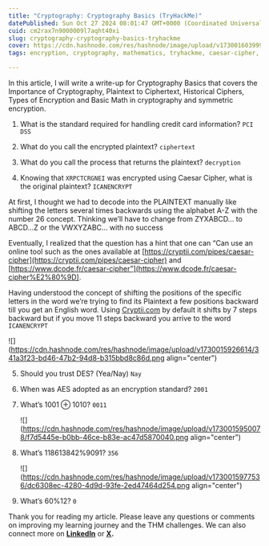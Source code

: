 ```yaml
---
title: "Cryptography: Cryptography Basics (TryHackMe)"
datePublished: Sun Oct 27 2024 08:01:47 GMT+0000 (Coordinated Universal Time)
cuid: cm2rax7n9000009l7aqht40xi
slug: cryptography-cryptography-basics-tryhackme
cover: https://cdn.hashnode.com/res/hashnode/image/upload/v1730016039997/bcd97555-4ffa-4ea7-b9c6-81a43670fa81.png
tags: encryption, cryptography, mathematics, tryhackme, caesar-cipher, write-up

---
```


In this article, I will write a write-up for Cryptography Basics that covers the Importance of Cryptography, Plaintext to Ciphertext, Historical Ciphers, Types of Encryption and Basic Math in cryptography and symmetric encryption.

1. What is the standard required for handling credit card information? `PCI DSS`
    
2. What do you call the encrypted plaintext? `ciphertext`
    
3. What do you call the process that returns the plaintext? `decryption`
    
4. Knowing that `XRPCTCRGNEI` was encrypted using Caesar Cipher, what is the original plaintext? `ICANENCRYPT`
    

At first, I thought we had to decode into the PLAINTEXT manually like shifting the letters several times backwards using the alphabet A-Z with the number 26 concept. Thinking we’ll have to change from ZYXABCD… to ABCD…Z or the VWXYZABC… with no success

Eventually, I realized that the question has a hint that one can “Can use an online tool such as the ones available at [https://cryptii.com/pipes/caesar-cipher](https://cryptii.com/pipes/caesar-cipher) and [https://www.dcode.fr/caesar-cipher”](https://www.dcode.fr/caesar-cipher%E2%80%9D).

Having understood the concept of shifting the positions of the specific letters in the word we’re trying to find its Plaintext a few positions backward till you get an English word. Using [Cryptii.com](http://cryptii.com/) by default it shifts by 7 steps backward but if you move 11 steps backward you arrive to the word `ICANENCRYPT`

![](https://cdn.hashnode.com/res/hashnode/image/upload/v1730015926614/341a3f23-bd46-47b2-94d8-b315bbd8c86d.png align="center")

5. Should you trust DES? (Yea/Nay) `Nay`
    
6. When was AES adopted as an encryption standard? `2001`
    
7. What’s 1001 ⊕ 1010? `0011`
    
    ![](https://cdn.hashnode.com/res/hashnode/image/upload/v1730015950078/f7d5445e-b0bb-46ce-b83e-ac47d5870040.png align="center")
    
8. What’s 118613842%9091? `356`
    
    ![](https://cdn.hashnode.com/res/hashnode/image/upload/v1730015977536/dc6308ec-4280-4d9d-93fe-2ed47464d254.png align="center")
    
9. What’s 60%12? `0`
    

Thank you for reading my article. Please leave any questions or comments on improving my learning journey and the THM challenges. We can also connect more on [**LinkedIn**](https://www.linkedin.com/in/sharon-jebitok) or [**X**](https://x.com/SharonJebitok)**.**